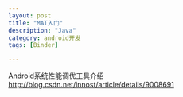 ```yaml
---
layout: post
title: "MAT入门"
description: "Java"
category: android开发
tags: [Binder]

---
```


Android系统性能调优工具介绍   <http://blog.csdn.net/innost/article/details/9008691>